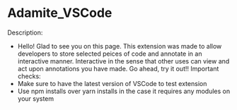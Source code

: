 # Adamite_VSCode

Description:
- Hello! Glad to see you on this page. This extension was made to allow developers to store selected peices of code and annotate in an interactive manner. Interactive in the sense that other uses can view and act upon annotations you have made. Go ahead, try it out!!
Important checks:
- Make sure to have the latest version of VSCode to test extension
- Use npm installs over yarn installs in the case it requires any modules on your system
